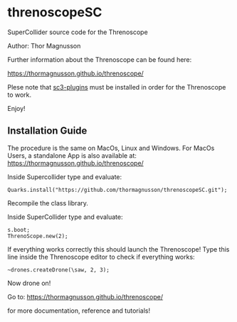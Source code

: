 # threnoscopeSC
SuperCollider source code for the Threnoscope

Author: Thor Magnusson

Further information about the Threnoscope can be found here:

https://thormagnusson.github.io/threnoscope/

Plese note that [sc3-plugins](https://supercollider.github.io/sc3-plugins/) must be installed in order for the Threnoscope to work.

Enjoy!

## Installation Guide
The procedure is the same on MacOs, Linux and Windows. 
For MacOs Users, a standalone App is also available at: https://thormagnusson.github.io/threnoscope/

Inside Supercollider type and evaluate:

```SuperCollider
Quarks.install("https://github.com/thormagnusson/threnoscopeSC.git");
```
Recompile the class library.

Inside SuperCollider type and evaluate: 

```SuperCollider
s.boot;
ThrenoScope.new(2);
```

If everything works correctly this should launch the Threnoscope!
Type this line inside the Threnoscope editor to check if everything works:

```
~drones.createDrone(\saw, 2, 3);
```

Now drone on!

Go to:
https://thormagnusson.github.io/threnoscope/ 

for more documentation, reference and tutorials! 

